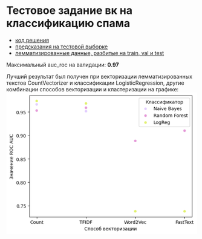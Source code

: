 # Тестовое задание вк на классификацию спама

- [код решения](spam_detection.ipynb)
- [предсказания на тестовой выборке](scoring.csv)
- [лемматизированные данные, разбитые на train, val и test](/clean%20data)

Максимальный auc_roc на валидации: __0.97__ 

Лучший результат был получен при векторизации лемматизированных текстов CountVectorizer и классификации LogisticRegression, другие комбинации способов векторизации и кластеризации на графике: 
![график](table1.png)
